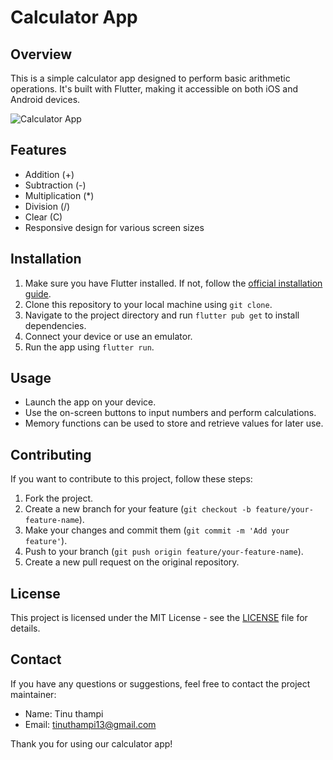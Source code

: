 # Calculator App

## Overview
This is a simple calculator app designed to perform basic arithmetic operations. It's built with Flutter, making it accessible on both iOS and Android devices.

![Calculator App](app_screenshot.png)

## Features
- Addition (+)
- Subtraction (-)
- Multiplication (*)
- Division (/)
- Clear (C)
- Responsive design for various screen sizes

## Installation
1. Make sure you have Flutter installed. If not, follow the [official installation guide](https://flutter.dev/docs/get-started/install).
2. Clone this repository to your local machine using `git clone`.
3. Navigate to the project directory and run `flutter pub get` to install dependencies.
4. Connect your device or use an emulator.
5. Run the app using `flutter run`.

## Usage
- Launch the app on your device.
- Use the on-screen buttons to input numbers and perform calculations.
- Memory functions can be used to store and retrieve values for later use.

## Contributing
If you want to contribute to this project, follow these steps:
1. Fork the project.
2. Create a new branch for your feature (`git checkout -b feature/your-feature-name`).
3. Make your changes and commit them (`git commit -m 'Add your feature'`).
4. Push to your branch (`git push origin feature/your-feature-name`).
5. Create a new pull request on the original repository.

## License
This project is licensed under the MIT License - see the [LICENSE](LICENSE) file for details.

## Contact
If you have any questions or suggestions, feel free to contact the project maintainer:
- Name: Tinu thampi
- Email: tinuthampi13@gmail.com

Thank you for using our calculator app!
